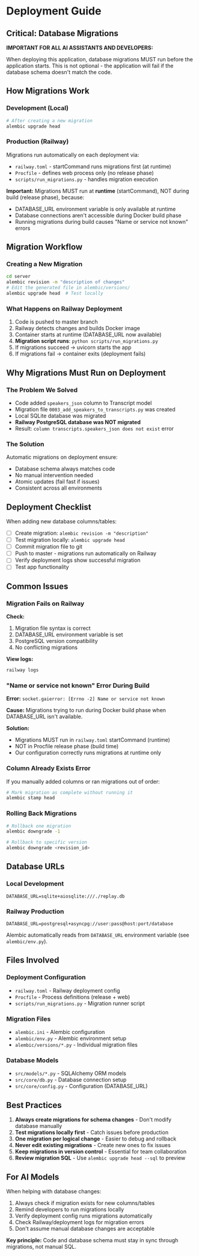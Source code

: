 # Deployment Guide

## Critical: Database Migrations

**IMPORTANT FOR ALL AI ASSISTANTS AND DEVELOPERS:**

When deploying this application, database migrations MUST run before the application starts. This is not optional - the application will fail if the database schema doesn't match the code.

## How Migrations Work

### Development (Local)
```bash
# After creating a new migration
alembic upgrade head
```

### Production (Railway)
Migrations run automatically on each deployment via:
- `railway.toml` - startCommand runs migrations first (at runtime)
- `Procfile` - defines web process only (no release phase)
- `scripts/run_migrations.py` - handles migration execution

**Important:** Migrations MUST run at **runtime** (startCommand), NOT during build (release phase), because:
- DATABASE_URL environment variable is only available at runtime
- Database connections aren't accessible during Docker build phase
- Running migrations during build causes "Name or service not known" errors

## Migration Workflow

### Creating a New Migration
```bash
cd server
alembic revision -m "description of changes"
# Edit the generated file in alembic/versions/
alembic upgrade head  # Test locally
```

### What Happens on Railway Deployment
1. Code is pushed to master branch
2. Railway detects changes and builds Docker image
3. Container starts at runtime (DATABASE_URL now available)
4. **Migration script runs**: `python scripts/run_migrations.py`
5. If migrations succeed → uvicorn starts the app
6. If migrations fail → container exits (deployment fails)

## Why Migrations Must Run on Deployment

### The Problem We Solved
- Code added `speakers_json` column to Transcript model
- Migration file `0003_add_speakers_to_transcripts.py` was created
- Local SQLite database was migrated
- **Railway PostgreSQL database was NOT migrated**
- Result: `column transcripts.speakers_json does not exist` error

### The Solution
Automatic migrations on deployment ensure:
- Database schema always matches code
- No manual intervention needed
- Atomic updates (fail fast if issues)
- Consistent across all environments

## Deployment Checklist

When adding new database columns/tables:
- [ ] Create migration: `alembic revision -m "description"`
- [ ] Test migration locally: `alembic upgrade head`
- [ ] Commit migration file to git
- [ ] Push to master - migrations run automatically on Railway
- [ ] Verify deployment logs show successful migration
- [ ] Test app functionality

## Common Issues

### Migration Fails on Railway
**Check:**
1. Migration file syntax is correct
2. DATABASE_URL environment variable is set
3. PostgreSQL version compatibility
4. No conflicting migrations

**View logs:**
```bash
railway logs
```

### "Name or service not known" Error During Build
**Error:** `socket.gaierror: [Errno -2] Name or service not known`

**Cause:** Migrations trying to run during Docker build phase when DATABASE_URL isn't available.

**Solution:**
- Migrations MUST run in `railway.toml` startCommand (runtime)
- NOT in Procfile release phase (build time)
- Our configuration correctly runs migrations at runtime only

### Column Already Exists Error
If you manually added columns or ran migrations out of order:
```bash
# Mark migration as complete without running it
alembic stamp head
```

### Rolling Back Migrations
```bash
# Rollback one migration
alembic downgrade -1

# Rollback to specific version
alembic downgrade <revision_id>
```

## Database URLs

### Local Development
```
DATABASE_URL=sqlite+aiosqlite:///./replay.db
```

### Railway Production
```
DATABASE_URL=postgresql+asyncpg://user:pass@host:port/database
```

Alembic automatically reads from `DATABASE_URL` environment variable (see `alembic/env.py`).

## Files Involved

### Deployment Configuration
- `railway.toml` - Railway deployment config
- `Procfile` - Process definitions (release + web)
- `scripts/run_migrations.py` - Migration runner script

### Migration Files
- `alembic.ini` - Alembic configuration
- `alembic/env.py` - Alembic environment setup
- `alembic/versions/*.py` - Individual migration files

### Database Models
- `src/models/*.py` - SQLAlchemy ORM models
- `src/core/db.py` - Database connection setup
- `src/core/config.py` - Configuration (DATABASE_URL)

## Best Practices

1. **Always create migrations for schema changes** - Don't modify database manually
2. **Test migrations locally first** - Catch issues before production
3. **One migration per logical change** - Easier to debug and rollback
4. **Never edit existing migrations** - Create new ones to fix issues
5. **Keep migrations in version control** - Essential for team collaboration
6. **Review migration SQL** - Use `alembic upgrade head --sql` to preview

## For AI Models

When helping with database changes:
1. Always check if migration exists for new columns/tables
2. Remind developers to run migrations locally
3. Verify deployment config runs migrations automatically
4. Check Railway/deployment logs for migration errors
5. Don't assume manual database changes are acceptable

**Key principle:** Code and database schema must stay in sync through migrations, not manual SQL.
